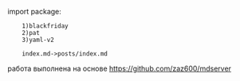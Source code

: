 import package:

        1)blackfriday
        2)pat
        3)yaml-v2

        index.md->posts/index.md



работа выполнена на основе https://github.com/zaz600/mdserver
